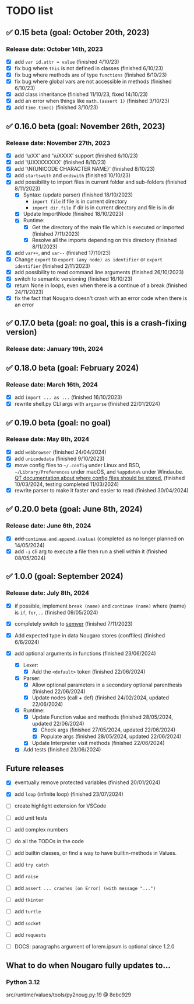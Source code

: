 # TODO list
<!-- check mark character: ✅ -->

## ✅ 0.15 beta (goal: October 20th, 2023)

### Release date: October 14th, 2023

* [X] add `var id.attr = value` (finished 4/10/23)
* [X] fix bug where `this` is not defined in classes (finished 6/10/23)
* [X] fix bug where methods are of type `functions` (finished 6/10/23)
* [X] fix bug where global vars are not accessible in methods (finished 6/10/23)
* [X] add class inheritance (finished 11/10/23, fixed 14/10/23)
* [X] add an error when things like `math.(assert 1)` (finished 3/10/23)
* [X] add `time.time()` (finished 3/10/23)

## ✅ 0.16.0 beta (goal: November 26th, 2023)

### Release date: November 27th, 2023

* [X] add '\xXX' and '\uXXXX' support (finished 6/10/23)
* [X] add '\UXXXXXXXX' (finished 8/10/23)
* [X] add '\N{UNICODE CHARACTER NAME}' (finished 8/10/23)
* [X] add `startswith` and `endswith` (finished 10/10/23)
* [X] add possibility to import files in current folder and sub-folders (finished 8/11/2023)
  * [X] Syntax: (update parser) (finished 18/10/2023)
    * `import file` if file is in current directory
    * `import dir.file` if dir is in current directory and file is in dir
  * [X] Update ImportNode (finished 18/10/2023)
  * [X] Runtime:
    * [X] Get the directory of the main file which is executed or imported (finished 7/11/2023)
    * [X] Resolve all the imports depending on this directory (finished 8/11/2023)
* [X] add `var++`, and `var--` (finished 17/10/23)
* [X] Change `export` to `export (any node) as identifier` or `export identifier` (finished 2/11/2023)
* [X] add possibility to read command line arguments (finished 26/10/2023)
* [X] switch to semantic versioning (finished 16/10/23)
* [X] return None in loops, even when there is a continue of a break (finished 24/11/2023)
* [X] fix the fact that Nougaro doesn't crash with an error code when there is an error

## ✅ 0.17.0 beta (goal: no goal, this is a crash-fixing version)

### Release date: January 19th, 2024

## ✅ 0.18.0 beta (goal: February 2024)

### Release date: March 16th, 2024

* [X] add `import ... as ...` (finished 16/10/2023)
* [X] rewrite shell.py CLI args with `argparse` (finished 22/01/2024)

## ✅ 0.19.0 beta (goal: no goal)

### Release date: May 8th, 2024

* [X] add `webbrowser` (finished 24/04/2024)
* [X] add `unicodedata` (finished 9/10/2023)
* [X] move config files to `~/.config` under Linux and BSD, `~/Library/Preferences` under macOS, and `%appdata%` under Windaube. [QT documentation about where config files should be stored.](https://doc.qt.io/qt-6/qsettings.html#platform-specific-notes) (finished 10/03/2024, testing completed 11/03/2024)
* [X] rewrite parser to make it faster and easier to read (finished 30/04/2024)

## ✅ 0.20.0 beta (goal: June 8th, 2024)

### Release date: June 6th, 2024

* [X] ~~add `continue and append (value)`~~ (completed as no longer planned on 14/05/2024)
* [X] add `-i` cli arg to execute a file then run a shell within it (finished 08/05/2024)

## ✅ 1.0.0 (goal: September 2024)

### Release date: July 8th, 2024

* [X] if possible, implement `break (name)` and `continue (name)` where (name) is `if`, `for`, … (finished 09/05/2024)
* [X] completely switch to [semver](https://semver.org) (finished 7/11/2023)

* [X] Add expected type in data Nougaro stores (conffiles) (finished 6/6/2024)
* [X] add optional arguments in functions (finished 23/06/2024)
  * [X] Lexer:
    * [X] Add the `<default>` token (finished 22/06/2024)
  * [X] Parser:
    * [X] Allow optional parameters in a secondary optional parenthesis (finished 22/06/2024)
    * [X] Update nodes (call + def) (finished 24/02/2024, updated 22/06/2024)
  * [X] Runtime:
    * [X] Update Function value and methods (finished 28/05/2024, updated 22/06/2024)
      * [X] Check args (finished 27/05/2024, updated 22/06/2024)
      * [X] Populate args (finished 28/05/2024, updated 22/06/2024)
    * [X] Update Interpreter visit methods (finished 22/06/2024)
  * [X] Add tests (finished 23/06/2024)

## Future releases

* [X] eventually remove protected variables (finished 20/01/2024)
* [X] add `loop` (infinite loop) (finished 23/07/2024)
* [ ] create highlight extension for VSCode
* [ ] add unit tests
* [ ] add complex numbers
* [ ] do all the TODOs in the code
* [ ] add builtin classes, or find a way to have builtin-methods in Values.
* [ ] add `try catch`
* [ ] add `raise`
* [ ] add `assert ... crashes (on Error) (with message "...")`

* [ ] add `tkinter`
* [ ] add `turtle`
* [ ] add `socket`
* [ ] add `requests`

* [ ] DOCS: paragraphs argument of lorem.ipsum is optional since 1.2.0

## What to do when Nougaro fully updates to…
### Python 3.12
src/runtime/values/tools/py2noug.py:19 @ 8ebc929
